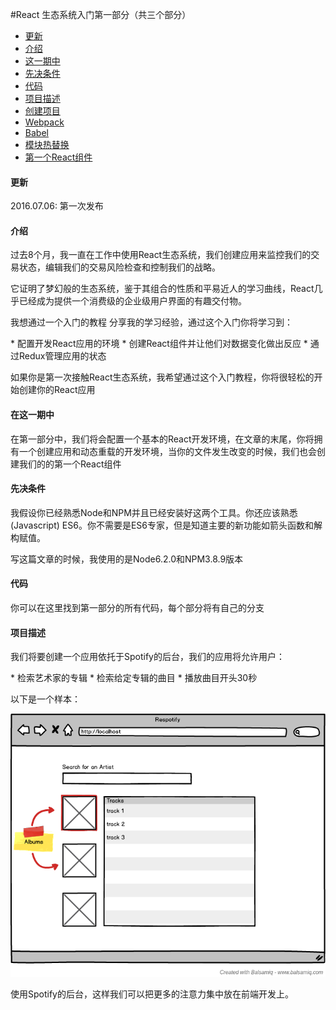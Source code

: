 #React 生态系统入门第一部分（共三个部分）
* <a href="#user-content-update">更新</a>
* <a href="#user-content-introduction">介绍</a>
* <a href="#user-content-installment">这一期中</a>
* <a href="#user-content-prerequisite">先决条件</a>
* <a href="#user-content-code">代码</a>
* <a href="#user-content-description">项目描述</a>
* <a href="#user-content-creation">创建项目</a>
* <a href="#user-content-webpack">Webpack</a>
* <a href="#user-content-babel">Babel</a>
* <a href="#user-content-hot">模块热替换</a>
* <a href="#user-content-component">第一个React组件</a>
<h4 id="update">更新</h4>
<p>2016.07.06: 第一次发布</p>
<h4 id="introduction">介绍</h4>
<p>过去8个月，我一直在工作中使用React生态系统，我们创建应用来监控我们的交易状态，编辑我们的交易风险检查和控制我们的战略。</p>
<p>它证明了梦幻般的生态系统，鉴于其组合的性质和平易近人的学习曲线，React几乎已经成为提供一个消费级的企业级用户界面的有趣交付物。</p>
<p>我想通过一个入门的教程 分享我的学习经验，通过这个入门你将学习到：</p>
* 配置开发React应用的环境
* 创建React组件并让他们对数据变化做出反应
* 通过Redux管理应用的状态
<p>如果你是第一次接触React生态系统，我希望通过这个入门教程，你将很轻松的开始创建你的React应用</p>
<h4 id="installment">在这一期中</h4>
<p>在第一部分中，我们将会配置一个基本的React开发环境，在文章的末尾，你将拥有一个创建应用和动态重载的开发环境，当你的文件发生改变的时候，我们也会创建我们的的第一个React组件
</p>
<h4 id="installment">先决条件</h4>
<p>我假设你已经熟悉Node和NPM并且已经安装好这两个工具。你还应该熟悉(Javascript) ES6。你不需要是ES6专家，但是知道主要的新功能如箭头函数和解构赋值。</p>
<p>写这篇文章的时候，我使用的是Node6.2.0和NPM3.8.9版本</p>
<h4 id="code">代码</h4>
<p>你可以在这里找到第一部分的所有代码，每个部分将有自己的分支</p>
<h4 id="description">项目描述</h4>
<p>我们将要创建一个应用依托于Spotify的后台，我们的应用将允许用户：</p>
* 检索艺术家的专辑
* 检索给定专辑的曲目
* 播放曲目开头30秒

<p>以下是一个样本：</p>
<img src="mockup.png" />
<p>使用Spotify的后台，这样我们可以把更多的注意力集中放在前端开发上。</p>
